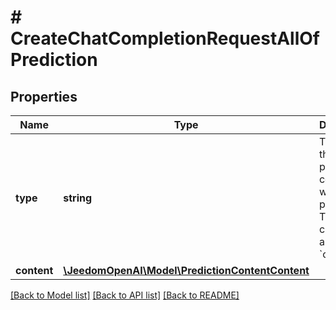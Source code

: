 # # CreateChatCompletionRequestAllOfPrediction

## Properties

Name | Type | Description | Notes
------------ | ------------- | ------------- | -------------
**type** | **string** | The type of the predicted content you want to provide. This type is currently always &#x60;content&#x60;. |
**content** | [**\JeedomOpenAI\Model\PredictionContentContent**](PredictionContentContent.md) |  |

[[Back to Model list]](../../README.md#models) [[Back to API list]](../../README.md#endpoints) [[Back to README]](../../README.md)
